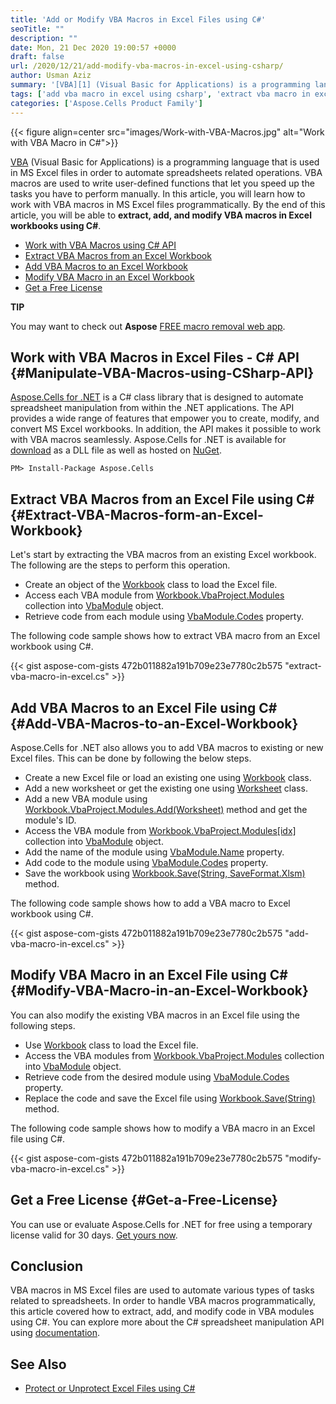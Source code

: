 ```yaml
---
title: 'Add or Modify VBA Macros in Excel Files using C#'
seoTitle: ""
description: ""
date: Mon, 21 Dec 2020 19:00:57 +0000
draft: false
url: /2020/12/21/add-modify-vba-macros-in-excel-using-csharp/
author: Usman Aziz
summary: '[VBA][1] (Visual Basic for Applications) is a programming language that is used in MS Excel files in order to automate the spreadsheets related operations. VBA macros are used to write user-defined functions that let you speed up the tasks you have to perform manually. In this article, you will learn how to work with VBA macros in MS Excel files programmatically. By the end of this article, you will be able to **extract, add, and modify VBA macros in Excel workbooks using C#**.'
tags: ['add vba macro in excel using csharp', 'extract vba macro in excel using csharp', 'modify vba macro in excel using csharp']
categories: ['Aspose.Cells Product Family']
---
```




{{< figure align=center src="images/Work-with-VBA-Macros.jpg" alt="Work with VBA Macro in C#">}}


[VBA][2] (Visual Basic for Applications) is a programming language that is used in MS Excel files in order to automate spreadsheets related operations. VBA macros are used to write user-defined functions that let you speed up the tasks you have to perform manually. In this article, you will learn how to work with VBA macros in MS Excel files programmatically. By the end of this article, you will be able to **extract, add, and modify VBA macros in Excel workbooks using C#**.

*   [Work with VBA Macros using C# API][3]
*   [Extract VBA Macros from an Excel Workbook][4]
*   [Add VBA Macros to an Excel Workbook][5]
*   [Modify VBA Macro in an Excel Workbook][6]
*   [Get a Free License][7]

**TIP**

You may want to check out **Aspose** [FREE macro removal web app][8].

## Work with VBA Macros in Excel Files - C# API {#Manipulate-VBA-Macros-using-CSharp-API}

[Aspose.Cells for .NET][9] is a C# class library that is designed to automate spreadsheet manipulation from within the .NET applications. The API provides a wide range of features that empower you to create, modify, and convert MS Excel workbooks. In addition, the API makes it possible to work with VBA macros seamlessly. Aspose.Cells for .NET is available for [download][10] as a DLL file as well as hosted on [NuGet][11].

```
PM> Install-Package Aspose.Cells
```

## Extract VBA Macros from an Excel File using C# {#Extract-VBA-Macros-form-an-Excel-Workbook}

Let's start by extracting the VBA macros from an existing Excel workbook. The following are the steps to perform this operation.

*   Create an object of the [Workbook][12] class to load the Excel file.
*   Access each VBA module from [Workbook.VbaProject.Modules][13] collection into [VbaModule][14] object.
*   Retrieve code from each module using [VbaModule.Codes][15] property.

The following code sample shows how to extract VBA macro from an Excel workbook using C#.

{{< gist aspose-com-gists 472b011882a191b709e23e7780c2b575 "extract-vba-macro-in-excel.cs" >}}

## Add VBA Macros to an Excel File using C# {#Add-VBA-Macros-to-an-Excel-Workbook}

Aspose.Cells for .NET also allows you to add VBA macros to existing or new Excel files. This can be done by following the below steps.

*   Create a new Excel file or load an existing one using [Workbook][16] class.
*   Add a new worksheet or get the existing one using [Worksheet][17] class.
*   Add a new VBA module using [Workbook.VbaProject.Modules.Add(Worksheet)][18] method and get the module's ID.
*   Access the VBA module from [Workbook.VbaProject.Modules\[idx\]][19] collection into [VbaModule][20] object.
*   Add the name of the module using [VbaModule.Name][21] property.
*   Add code to the module using [VbaModule.Codes][22] property.
*   Save the workbook using [Workbook.Save(String, SaveFormat.Xlsm)][23] method.

The following code sample shows how to add a VBA macro to Excel workbook using C#.

{{< gist aspose-com-gists 472b011882a191b709e23e7780c2b575 "add-vba-macro-in-excel.cs" >}}

## Modify VBA Macro in an Excel File using C# {#Modify-VBA-Macro-in-an-Excel-Workbook}

You can also modify the existing VBA macros in an Excel file using the following steps.

*   Use [Workbook][24] class to load the Excel file.
*   Access the VBA modules from [Workbook.VbaProject.Modules][25] collection into [VbaModule][26] object.
*   Retrieve code from the desired module using [VbaModule.Codes][27] property.
*   Replace the code and save the Excel file using [Workbook.Save(String)][28] method.

The following code sample shows how to modify a VBA macro in an Excel file using C#.

{{< gist aspose-com-gists 472b011882a191b709e23e7780c2b575 "modify-vba-macro-in-excel.cs" >}}

## Get a Free License {#Get-a-Free-License}

You can use or evaluate Aspose.Cells for .NET for free using a temporary license valid for 30 days. [Get yours now][29].

## Conclusion

VBA macros in MS Excel files are used to automate various types of tasks related to spreadsheets. In order to handle VBA macros programmatically, this article covered how to extract, add, and modify code in VBA modules using C#. You can explore more about the C# spreadsheet manipulation API using [documentation][30].

## See Also

*   [Protect or Unprotect Excel Files using C#][31]




[1]: https://en.wikipedia.org/wiki/Visual_Basic_for_Applications
[2]: https://en.wikipedia.org/wiki/Visual_Basic_for_Applications
[3]: #Manipulate-VBA-Macros-using-CSharp-API
[4]: #Extract-VBA-Macros-form-an-Excel-Workbook
[5]: #Add-VBA-Macros-to-an-Excel-Workbook
[6]: #Modify-VBA-Macro-in-an-Excel-Workbook
[7]: #Get-a-Free-License
[8]: https://products.aspose.app/slides/remove-macros
[9]: https://products.aspose.com/cells/net
[10]: https://downloads.aspose.com/cells/net
[11]: http://nuget.org/packages/Aspose.Cells
[12]: https://apireference.aspose.com/cells/net/aspose.cells/workbook
[13]: https://apireference.aspose.com/cells/net/aspose.cells.vba/vbaproject/properties/modules
[14]: https://apireference.aspose.com/cells/net/aspose.cells.vba/vbamodule
[15]: https://apireference.aspose.com/cells/net/aspose.cells.vba/vbamodule/properties/codes
[16]: https://apireference.aspose.com/cells/net/aspose.cells/workbook
[17]: https://apireference.aspose.com/cells/net/aspose.cells/worksheet
[18]: https://apireference.aspose.com/cells/net/aspose.cells.vba.vbamodulecollection/add/methods/1
[19]: https://apireference.aspose.com/cells/net/aspose.cells.vba/vbaproject/properties/modules
[20]: https://apireference.aspose.com/cells/net/aspose.cells.vba/vbamodule
[21]: https://apireference.aspose.com/cells/net/aspose.cells.vba/vbamodule/properties/name
[22]: https://apireference.aspose.com/cells/net/aspose.cells.vba/vbamodule/properties/codes
[23]: https://apireference.aspose.com/cells/net/aspose.cells.workbook/save/methods/3
[24]: https://apireference.aspose.com/cells/net/aspose.cells/workbook
[25]: https://apireference.aspose.com/cells/net/aspose.cells.vba/vbaproject/properties/modules
[26]: https://apireference.aspose.com/cells/net/aspose.cells.vba/vbamodule
[27]: https://apireference.aspose.com/cells/net/aspose.cells.vba/vbamodule/properties/codes
[28]: https://apireference.aspose.com/cells/net/aspose.cells.workbook/save/methods/2
[29]: https://purchase.aspose.com/temporary-license
[30]: https://docs.aspose.com/cells/net/developer-guide/
[31]: https://blog.aspose.com/2020/12/14/protect-or-unprotect-excel-files-using-csharp/





